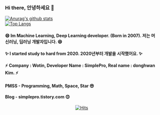 ### Hi there, 안녕하세요 👋
[![Anurag's github stats](https://github-readme-stats.vercel.app/api?username=simplepro&hide=contribs,prs&show_icons=true)](https://github.com/simplepro/)  
[![Top Langs](https://github-readme-stats.vercel.app/api/top-langs/?username=simplepro&layout=compact)](https://github.com/SimplePro?tab=repositories)


#### 😄 Im Machine Learning, Deep Learning developer. (Born in 2007). 저는 머신러닝, 딥러닝 개발자입니다. 😄  

#### ✨ I started study to hard from 2020. 2020년부터 개발을 시작했어요. ✨

#### ⚡ Company : Wotin, Developer Name : SimplePro, Real name : donghwan Kim. ⚡

#### PMSS - Programming, Math, Space, Star 😎
#### Blog - simplepro.tistory.com  😊

 <div align=center>
	
  [![Hits](https://hits.seeyoufarm.com/api/count/incr/badge.svg?url=https://github.com/simplepro)](https://github.com/simplepro) 
	
  </div>


<!--
**Wotin/Wotin** is a ✨ _special_ ✨ repository because its `README.md` (this file) appears on your GitHub profile.

Here are some ideas to get you started:

- 🔭 I’m currently working on ...
- 🌱 I’m currently learning ...
- 👯 I’m looking to collaborate on ...
- 🤔 I’m looking for help with ...
- 💬 Ask me about ...
- 📫 How to reach me: ...
- 😄 Pronouns: ...
- ⚡ Fun fact: ...
-->
